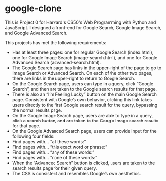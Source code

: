 # google-clone
This is Project 0 for Harvard's CS50's Web Programming with Python and JavaScript. I designed a front-end for Google Search, Google Image Search, and Google Advanced Search.

This projects has met the following requirements:
<ul>
<li>Has at least three pages: one for regular Google Search (index.html), one for Google Image Search (image-search.html), and one for Google Advanced Search (advanced-search.html). </li>
<li>The Google Search page has links in the upper-right of the page to go to Image Search or Advanced Search. On each of the other two pages, there are links in the upper-right to return to Google Search.</li>
<li>On the Google Search page, users can type in a query, click “Google Search”, and then are taken to the Google search results for that page.</li>
<li>There is also an “I’m Feeling Lucky” button on the main Google Search page. Consistent with Google’s own behavior, clicking this link takes users directly to the first Google search result for the query, bypassing the normal results page. </li>
<li>On the Google Image Search page, users are able to type in a query, click a search button, and are taken to the Google Image search results for that page.</li>
<li>On the Google Advanced Search page, users can provide input for the following four fields:</li>
<li>Find pages with… “all these words:”</li>
<li>Find pages with… “this exact word or phrase:”</li>
<li>Find pages with… “any of these words:”</li>
<li>Find pages with… “none of these words:”</li>
<li>When the “Advanced Search” button is clicked, users are taken to the search results page for their given query.</li>
<li>The CSS is consistent and resembles Google’s own aesthetics.</li>
</ul>
